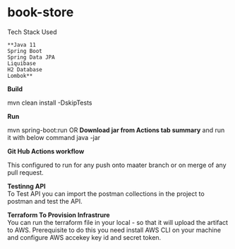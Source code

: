 # book-store

Tech Stack Used

    **Java 11 
    Spring Boot
    Spring Data JPA
    Liquibase
    H2 Database
    Lombok**
    
**Build**

mvn clean install -DskipTests

**Run**

mvn spring-boot:run OR 
**Download jar from Actions tab summary** and run it with below command
java -jar <jar-name>
    
**Git Hub Actions workflow**
    
 This configured to run for any push onto maater branch or on merge of any pull request.
    
**Testinng API**  
To Test API you can import the postman collections in the project to postman and test the API.
    
**Terraform To Provision Infrastrure**    
You can run the terraform file in your local - so that it will upload the artifact to AWS. Prerequisite to do this you need install AWS CLI on your machine 
and configure AWS accekey key id and secret token.

